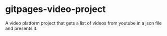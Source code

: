 # gitpages-video-project
A video platform project that gets a list of videos from youtube in a json file and presents it.
